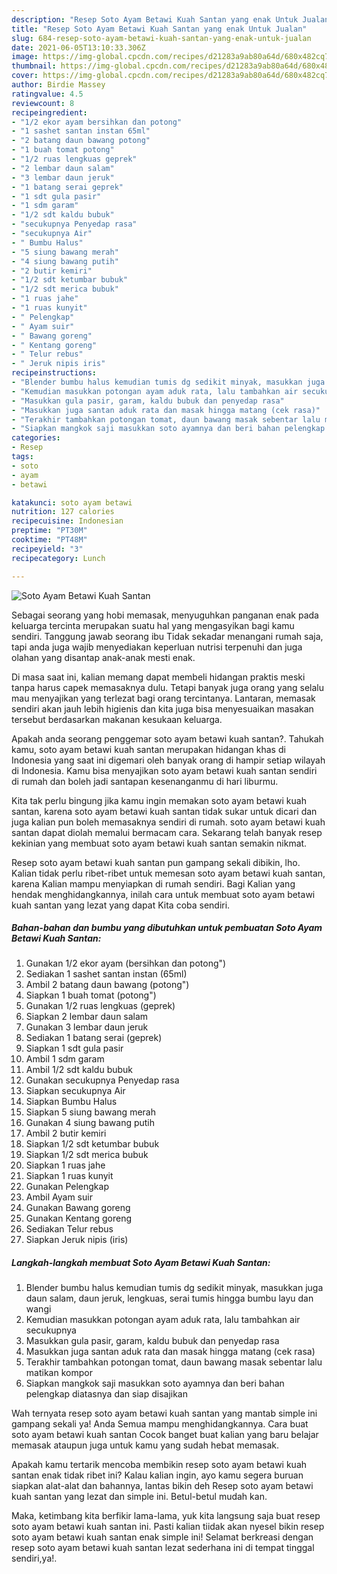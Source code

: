 ```yaml
---
description: "Resep Soto Ayam Betawi Kuah Santan yang enak Untuk Jualan"
title: "Resep Soto Ayam Betawi Kuah Santan yang enak Untuk Jualan"
slug: 684-resep-soto-ayam-betawi-kuah-santan-yang-enak-untuk-jualan
date: 2021-06-05T13:10:33.306Z
image: https://img-global.cpcdn.com/recipes/d21283a9ab80a64d/680x482cq70/soto-ayam-betawi-kuah-santan-foto-resep-utama.jpg
thumbnail: https://img-global.cpcdn.com/recipes/d21283a9ab80a64d/680x482cq70/soto-ayam-betawi-kuah-santan-foto-resep-utama.jpg
cover: https://img-global.cpcdn.com/recipes/d21283a9ab80a64d/680x482cq70/soto-ayam-betawi-kuah-santan-foto-resep-utama.jpg
author: Birdie Massey
ratingvalue: 4.5
reviewcount: 8
recipeingredient:
- "1/2 ekor ayam bersihkan dan potong"
- "1 sashet santan instan 65ml"
- "2 batang daun bawang potong"
- "1 buah tomat potong"
- "1/2 ruas lengkuas geprek"
- "2 lembar daun salam"
- "3 lembar daun jeruk"
- "1 batang serai geprek"
- "1 sdt gula pasir"
- "1 sdm garam"
- "1/2 sdt kaldu bubuk"
- "secukupnya Penyedap rasa"
- "secukupnya Air"
- " Bumbu Halus"
- "5 siung bawang merah"
- "4 siung bawang putih"
- "2 butir kemiri"
- "1/2 sdt ketumbar bubuk"
- "1/2 sdt merica bubuk"
- "1 ruas jahe"
- "1 ruas kunyit"
- " Pelengkap"
- " Ayam suir"
- " Bawang goreng"
- " Kentang goreng"
- " Telur rebus"
- " Jeruk nipis iris"
recipeinstructions:
- "Blender bumbu halus kemudian tumis dg sedikit minyak, masukkan juga daun salam, daun jeruk, lengkuas, serai tumis hingga bumbu layu dan wangi"
- "Kemudian masukkan potongan ayam aduk rata, lalu tambahkan air secukupnya"
- "Masukkan gula pasir, garam, kaldu bubuk dan penyedap rasa"
- "Masukkan juga santan aduk rata dan masak hingga matang (cek rasa)"
- "Terakhir tambahkan potongan tomat, daun bawang masak sebentar lalu matikan kompor"
- "Siapkan mangkok saji masukkan soto ayamnya dan beri bahan pelengkap diatasnya dan siap disajikan"
categories:
- Resep
tags:
- soto
- ayam
- betawi

katakunci: soto ayam betawi 
nutrition: 127 calories
recipecuisine: Indonesian
preptime: "PT30M"
cooktime: "PT48M"
recipeyield: "3"
recipecategory: Lunch

---
```



![Soto Ayam Betawi Kuah Santan](https://img-global.cpcdn.com/recipes/d21283a9ab80a64d/680x482cq70/soto-ayam-betawi-kuah-santan-foto-resep-utama.jpg)

Sebagai seorang yang hobi memasak, menyuguhkan panganan enak pada keluarga tercinta merupakan suatu hal yang mengasyikan bagi kamu sendiri. Tanggung jawab seorang ibu Tidak sekadar menangani rumah saja, tapi anda juga wajib menyediakan keperluan nutrisi terpenuhi dan juga olahan yang disantap anak-anak mesti enak.

Di masa  saat ini, kalian memang dapat membeli hidangan praktis meski tanpa harus capek memasaknya dulu. Tetapi banyak juga orang yang selalu mau menyajikan yang terlezat bagi orang tercintanya. Lantaran, memasak sendiri akan jauh lebih higienis dan kita juga bisa menyesuaikan masakan tersebut berdasarkan makanan kesukaan keluarga. 



Apakah anda seorang penggemar soto ayam betawi kuah santan?. Tahukah kamu, soto ayam betawi kuah santan merupakan hidangan khas di Indonesia yang saat ini digemari oleh banyak orang di hampir setiap wilayah di Indonesia. Kamu bisa menyajikan soto ayam betawi kuah santan sendiri di rumah dan boleh jadi santapan kesenanganmu di hari liburmu.

Kita tak perlu bingung jika kamu ingin memakan soto ayam betawi kuah santan, karena soto ayam betawi kuah santan tidak sukar untuk dicari dan juga kalian pun boleh memasaknya sendiri di rumah. soto ayam betawi kuah santan dapat diolah memalui bermacam cara. Sekarang telah banyak resep kekinian yang membuat soto ayam betawi kuah santan semakin nikmat.

Resep soto ayam betawi kuah santan pun gampang sekali dibikin, lho. Kalian tidak perlu ribet-ribet untuk memesan soto ayam betawi kuah santan, karena Kalian mampu menyiapkan di rumah sendiri. Bagi Kalian yang hendak menghidangkannya, inilah cara untuk membuat soto ayam betawi kuah santan yang lezat yang dapat Kita coba sendiri.

<!--inarticleads1-->

##### Bahan-bahan dan bumbu yang dibutuhkan untuk pembuatan Soto Ayam Betawi Kuah Santan:

1. Gunakan 1/2 ekor ayam (bersihkan dan potong&#34;)
1. Sediakan 1 sashet santan instan (65ml)
1. Ambil 2 batang daun bawang (potong&#34;)
1. Siapkan 1 buah tomat (potong&#34;)
1. Gunakan 1/2 ruas lengkuas (geprek)
1. Siapkan 2 lembar daun salam
1. Gunakan 3 lembar daun jeruk
1. Sediakan 1 batang serai (geprek)
1. Siapkan 1 sdt gula pasir
1. Ambil 1 sdm garam
1. Ambil 1/2 sdt kaldu bubuk
1. Gunakan secukupnya Penyedap rasa
1. Siapkan secukupnya Air
1. Siapkan  Bumbu Halus
1. Siapkan 5 siung bawang merah
1. Gunakan 4 siung bawang putih
1. Ambil 2 butir kemiri
1. Siapkan 1/2 sdt ketumbar bubuk
1. Siapkan 1/2 sdt merica bubuk
1. Siapkan 1 ruas jahe
1. Siapkan 1 ruas kunyit
1. Gunakan  Pelengkap
1. Ambil  Ayam suir
1. Gunakan  Bawang goreng
1. Gunakan  Kentang goreng
1. Sediakan  Telur rebus
1. Siapkan  Jeruk nipis (iris)




<!--inarticleads2-->

##### Langkah-langkah membuat Soto Ayam Betawi Kuah Santan:

1. Blender bumbu halus kemudian tumis dg sedikit minyak, masukkan juga daun salam, daun jeruk, lengkuas, serai tumis hingga bumbu layu dan wangi
1. Kemudian masukkan potongan ayam aduk rata, lalu tambahkan air secukupnya
1. Masukkan gula pasir, garam, kaldu bubuk dan penyedap rasa
1. Masukkan juga santan aduk rata dan masak hingga matang (cek rasa)
1. Terakhir tambahkan potongan tomat, daun bawang masak sebentar lalu matikan kompor
1. Siapkan mangkok saji masukkan soto ayamnya dan beri bahan pelengkap diatasnya dan siap disajikan




Wah ternyata resep soto ayam betawi kuah santan yang mantab simple ini gampang sekali ya! Anda Semua mampu menghidangkannya. Cara buat soto ayam betawi kuah santan Cocok banget buat kalian yang baru belajar memasak ataupun juga untuk kamu yang sudah hebat memasak.

Apakah kamu tertarik mencoba membikin resep soto ayam betawi kuah santan enak tidak ribet ini? Kalau kalian ingin, ayo kamu segera buruan siapkan alat-alat dan bahannya, lantas bikin deh Resep soto ayam betawi kuah santan yang lezat dan simple ini. Betul-betul mudah kan. 

Maka, ketimbang kita berfikir lama-lama, yuk kita langsung saja buat resep soto ayam betawi kuah santan ini. Pasti kalian tiidak akan nyesel bikin resep soto ayam betawi kuah santan enak simple ini! Selamat berkreasi dengan resep soto ayam betawi kuah santan lezat sederhana ini di tempat tinggal sendiri,ya!.

